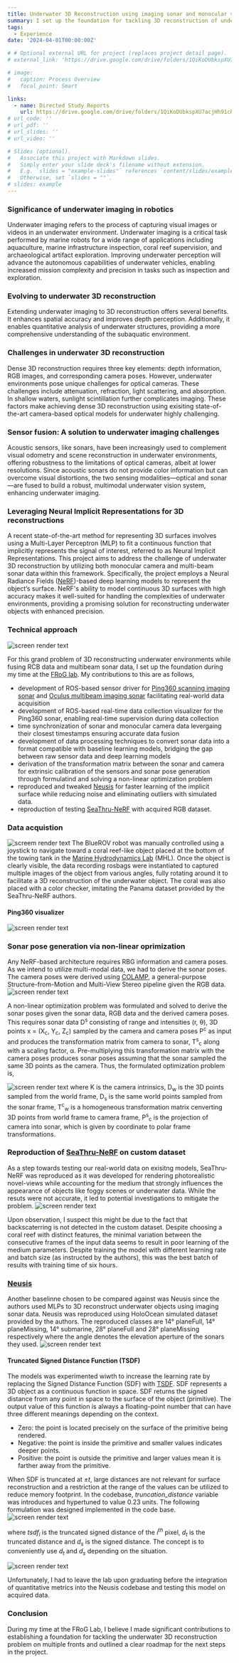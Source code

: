 ```yaml
---
title: Underwater 3D Reconstruction using imaging sonar and monocular via Deep Learning models
summary: I set up the foundation for tackling 3D reconstruction of underwater environment by employing state-of-the-art Neural Implicit Representation models. This involved fusing monocular camera and multibeam sonar data, developing sensor drivers for real-world data acquisition, synchronizing sensor data, generating sonar poses for custom dataset, creating a ROS-based data collection visualizer, and reproducing 3D reconstruction deep learning model baselines on custom dataset.
tags:
  - Experience
date: '2024-04-01T00:00:00Z'

# # Optional external URL for project (replaces project detail page).
# external_link: 'https://drive.google.com/drive/folders/1QiKoDUbkspXU7acjHh91cRRhuZhNsnxe'

# image:
#   caption: Process Overview
#   focal_point: Smart

links:
  - name: Directed Study Reports
    url: https://drive.google.com/drive/folders/1QiKoDUbkspXU7acjHh91cRRhuZhNsnxe
# url_code: ''
# url_pdf: ''
# url_slides: ''
# url_video: ''

# Slides (optional).
#   Associate this project with Markdown slides.
#   Simply enter your slide deck's filename without extension.
#   E.g. `slides = "example-slides"` references `content/slides/example-slides.md`.
#   Otherwise, set `slides = ""`.
# slides: example
---
```

### Significance of underwater imaging in robotics
Underwater imaging refers to the process of capturing visual images or videos in an underwater environment. Underwater imaging is a critical task performed by marine robots for a wide range of applications including aquaculture, marine infrastructure inspection, coral reef supervision, and archaeological artifact exploration. Improving underwater perception will advance the autonomous capabilities of underwater vehicles, enabling increased mission complexity and precision in tasks such as inspection and exploration. 

### Evolving to underwater 3D reconstruction
Extending underwater imaging to 3D reconstruction offers several benefits. It enhances spatial accuracy and improves depth perception. Additionally, it enables quantitative analysis of underwater structures, providing a more comprehensive understanding of the subaquatic environment.

### Challenges in underwater 3D reconstruction 
<!-- The key elements required for dense 3D reconstruction are depth, RGB images, and their corresponding camera poses. While optical cameras yield visibility and capture features such as color and texture, they are prone to attenuation, refraction, light scattering, absorption, and sunlight scintillation in shallow waters. Due to these factors, achieving dense 3D reconstruction underwater is highly challenging.  -->
Dense 3D reconstruction requires three key elements: depth information, RGB images, and corresponding camera poses. However, underwater environments pose unique challenges for optical cameras. These challenges include attenuation, refraction, light scattering, and absorption. In shallow waters, sunlight scintillation further complicates imaging. These factors make achieving dense 3D reconstruction using exisiting state-of-the-art camera-based optical models for underwater highly challenging.

### Sensor fusion: A solution to underwater imaging challenges
Acoustic sensors, like sonars, have been increasingly used to complement visual odometry and scene reconstruction in underwater environments, offering robustness to the limitations of optical cameras, albeit at lower resolutions. Since acoustic sonars do not provide color information but can overcome visual distortions, the two sensing modalities—optical and sonar—are fused to build a robust, multimodal underwater vision system, enhancing underwater imaging.

### Leveraging Neural Implicit Representations for 3D reconstructions
A recent state-of-the-art method for representing 3D surfaces involves using a Multi-Layer Perceptron (MLP) to fit a continuous function that implicitly represents the signal of interest, referred to as Neural Implicit Representations. This project aims to address the challenge of underwater 3D reconstruction by utilizing both monocular camera and multi-beam sonar data within this framework. Specifically, the project employs a Neural Radiance Fields ([NeRF](https://arxiv.org/abs/2003.08934))-based deep learning models to represent the object’s surface. NeRF's ability to model continuous 3D surfaces with high accuracy makes it well-suited for handling the complexities of underwater environments, providing a promising solution for reconstructing underwater objects with enhanced precision.

<!-- A recent state-of-the-art representation of 3D surfaces which leverages on the deployment of a Multi-Layer Perceptron (MLP) to fit a continuous function that implicitly represents a signal of interest is referred to as the Neural Implicit Representations. Thus, the objective of this project is to 3D reconstruct underwater objects using both monocular camera and multi-beam imaging sonar data employing state-of-the-art data-driven learning model representing the object surface as Neural Implicit functions, in this case Neural Radiance Fields ([NeRF](https://arxiv.org/abs/2003.08934)) based learning model. -->

### Technical approach
![screen render text](detailedOverview.png "A detailed process overview of underwater 3D reconstruction involving acquiring real-world data, obtaining the poses of the camera and the sonar to pass them through a novel NeRF-based learning model to obtain the novel-view synthesis and underwater 3D reconstruction")

For this grand problem of 3D reconstructing underwater environments while fusing RCB data and multibeam sonar data, I set up the foundation during my time at the [FRoG lab](https://fieldrobotics.engin.umich.edu/home). My contributions to this are as follows,
- development of ROS-based sensor driver for [Ping360 scanning imaging sonar](https://bluerobotics.com/store/sonars/imaging-sonars/ping360-sonar-r1-rp/) and [Oculus multibeam imaging sonar](https://www.blueprintsubsea.com/downloads/oculus/UM-148-P01222-05.pdf) facilitating real-world data acquisition
- development of ROS-based real-time data collection visualizer for the Ping360 sonar, enabling real-time supervision during data collection
- time synchronization of sonar and monocular camera data levergaing their closest timestamps ensuring accurate data fusion
- development of data processing techniques to convert sonar data into a format compatible with baseline learning models, bridging the gap between raw sensor data and deep learning models
- derivation of the transformation matrix between the sonar and camera for extrinsic calibration of the sensors and sonar pose generation through formulatind and solving a non-linear optimization problem
- reproduced and tweaked [Neusis](https://rpl.ri.cmu.edu/neusis/) for faster learning of the implicit surface while reducing noise and eliminating outliers with simulated data.
- reproduction of testing [SeaThru-NeRF](https://sea-thru-nerf.github.io/) with acquired RGB dataset.

### Data acquistion
![screem render text](mhlTesting.jpeg "BlueROV underwater robot used for data acquistion")
The BlueROV robot was manually controlled using a joystick to navigate toward a coral reef-like object placed at the bottom of the towing tank in the [Marine Hydrodynamics Lab](https://mhl.engin.umich.edu/) (MHL). Once the object is clearly visible, the data recording rosbags were instantiated to captured multiple images of the object from various angles, fully rotating around it to facilitate a 3D reconstruction of the underwater object. The coral was also placed with a color checker, imitating the Panama dataset provided by the SeaThru-NeRF authors.

#### Ping360 visualizer
![screen render text](viz.png "Sonar data visualized as LaserScan and MarkerArray in real-time during data collection")


### Sonar pose generation via non-linear oprimization
Any NeRF-based architecture requires RBG information and camera poses. As we intend to utilize multi-modal data, we had to derive the sonar poses. The camera poses were derived using [COLAMP](https://colmap.github.io/), a general-purpose Structure-from-Motion and Multi-View Stereo pipeline given the RGB data. 
![screen render text](cameraPose.png "Visualization of camera poses derived using COLMAP")

A non-linear optimization problem was formulated and solved to derive the sonar poses given the sonar data, RGB data and the derived camera poses. This requires sonar data D<sup>s</sup> consisting of range and intensities (r, &theta;), 3D points x = (X<sub>c</sub>, Y<sub>c</sub>, Z<sub>c</sub>) sampled by the camera and camera poses P<sup>c</sup> as input and produces the transformation matrix from camera to sonar, T<sup>s</sup><sub>c</sub> along with a scaling factor, &alpha;. Pre-multiplying this transformation matrix with the camera poses produces sonar poses assuming that the sonar sampled the same 3D points as the camera. Thus, the formulated optimization problem is,

![screen render text](eqn.png)
where K is the camera intrinsics, D<sub>w</sub> is the 3D points sampled from the world frame, D<sub>s</sub> is the same world points sampled from the sonar frame, T<sup>c</sup><sub>w</sub> is a homogeneous transformation matrix cenverting 3D points from world frame to camera frame, P<sup>s</sup><sub>c</sub> is the projection of camera into sonar, which is given by coordinate to polar frame transformations.


### Reproduction of [SeaThru-NeRF](https://sea-thru-nerf.github.io/) on custom dataset
As a step towards testing our real-world data on exisitng models, SeaThru-NeRF was reproduced as it was developed for rendering photorealistic novel-views while accounting for the medium that strongly  influences the appearance of objects like foggy scenes or underwater data. While the resuts were not accurate, it led to potential investigations to mitigate the problem.
![screen render text](seaThruRes.png "Reproduction results of SeaThru-NeRF for Panama (provided by the author) and MHL (acquired) datasets") 

Upon observation, I suspect this might be due to the fact that backscaterring is not detected in the custom dataset. Despite choosing a coral reef with distinct features, the minimal variation between the consecutive frames of the input data seems to result in poor learning of the medium parameters. Despite training the model with different learning rate and batch size (as instructed by the authors), this was the best batch of results with training time of six hours. 

### [Neusis](https://rpl.ri.cmu.edu/neusis/)
Another baselinne chosen to be compared against was Neusis since the authors used MLPs to 3D reconstruct underwater objects using imaging sonar data. Neusis was reproduced using HoloOcean simulated dataset provided by the authors. The reproduced classes are 14° planeFull, 14° planeMissing, 14° submarine, 28° planeFull and 28° planeMissing respectively where the angle denotes the elevation aperture of the sonars they used.
![screen render text](neusis_rep.png "Comparison between the simulated groundtruth data, published results and the reproduced results of three different classes")

#### Truncated Signed Distance Function (TSDF)
The models was experimented wiwth to increase the learning rate by replacing the Signed Distance Function (SDF) with [TSDF](https://link.springer.com/content/pdf/10.1007/978-3-319-11755-3_40.pdf). SDF represents a 3D object as a continuous function in space. SDF returns the signed distance from any point in space to the surface of the object (primitive). The output value of this function is always a floating-point number that can have three different meanings depending on the context.
- Zero: the point is located precisely on the surface of the primitive being rendered.
- Negative: the point is inside the primitive and smaller values indicates deeper points.
- Positive: the point is outside the primitive and larger values mean it is farther away from the primitive.

When SDF is truncated at _±t_, large distances are not relevant for surface reconstruction and a restriction at the range of the values can be utilized to reduce memory footprint. In the codebase, _truncation_distance_ variable was introduces and hypertuned to value 0.23 units. The following formulation was designed implemented in the code base.
![screen render text](tsdf.png "Designed formula leveraging TSDF")

where _tsdf<sub>i</sub>_  is the truncated signed distance of the _i<sup>th</sup>_ pixel, _d<sub>t</sub>_ is the truncated distance and _d<sub>s</sub>_ is the signed distance. The concept is to conveniently use _d<sub>t</sub>_ and _d<sub>s</sub>_ depending on the situation.

![screen render text](neusis.png "Extension of the 14° planeFull class. TSDF has overcome noise near the rear end of the plane at earlier epochs")

Unfortunately, I had to leave the lab upon graduating before the integration of quantitative metrics into the Neusis codebase and testing this model on acquired data.

### Conclusion
During my time at the FRoG Lab, I believe I made significant contributions to establishing a foundation for tackling the underwater 3D reconstruction problem on multiple fronts and outlined a clear roadmap for the next steps in the project.